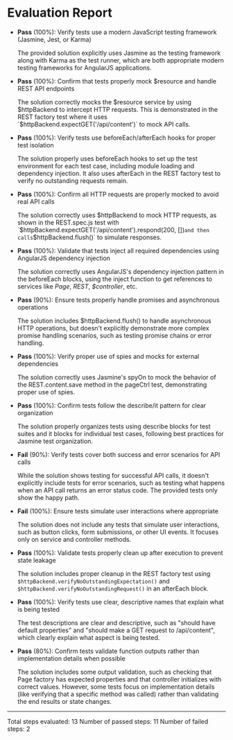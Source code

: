 # Evaluation Report

- **Pass** (100%): Verify tests use a modern JavaScript testing framework (Jasmine, Jest, or Karma)
  
  The provided solution explicitly uses Jasmine as the testing framework along with Karma as the test runner, which are both appropriate modern testing frameworks for AngularJS applications.

- **Pass** (100%): Confirm that tests properly mock $resource and handle REST API endpoints
  
  The solution correctly mocks the $resource service by using $httpBackend to intercept HTTP requests. This is demonstrated in the REST factory test where it uses `$httpBackend.expectGET('/api/content')` to mock API calls.

- **Pass** (100%): Verify tests use beforeEach/afterEach hooks for proper test isolation
  
  The solution properly uses beforeEach hooks to set up the test environment for each test case, including module loading and dependency injection. It also uses afterEach in the REST factory test to verify no outstanding requests remain.

- **Pass** (100%): Confirm all HTTP requests are properly mocked to avoid real API calls
  
  The solution correctly uses $httpBackend to mock HTTP requests, as shown in the REST.spec.js test with `$httpBackend.expectGET('/api/content').respond(200, [])` and then calls `$httpBackend.flush()` to simulate responses.

- **Pass** (100%): Validate that tests inject all required dependencies using AngularJS dependency injection
  
  The solution correctly uses AngularJS's dependency injection pattern in the beforeEach blocks, using the inject function to get references to services like _Page_, _REST_, _$controller_, etc.

- **Pass** (90%): Ensure tests properly handle promises and asynchronous operations
  
  The solution includes $httpBackend.flush() to handle asynchronous HTTP operations, but doesn't explicitly demonstrate more complex promise handling scenarios, such as testing promise chains or error handling.

- **Pass** (100%): Verify proper use of spies and mocks for external dependencies
  
  The solution correctly uses Jasmine's spyOn to mock the behavior of the REST.content.save method in the pageCtrl test, demonstrating proper use of spies.

- **Pass** (100%): Confirm tests follow the describe/it pattern for clear organization
  
  The solution properly organizes tests using describe blocks for test suites and it blocks for individual test cases, following best practices for Jasmine test organization.

- **Fail** (90%): Verify tests cover both success and error scenarios for API calls
  
  While the solution shows testing for successful API calls, it doesn't explicitly include tests for error scenarios, such as testing what happens when an API call returns an error status code. The provided tests only show the happy path.

- **Fail** (100%): Ensure tests simulate user interactions where appropriate
  
  The solution does not include any tests that simulate user interactions, such as button clicks, form submissions, or other UI events. It focuses only on service and controller methods.

- **Pass** (100%): Validate tests properly clean up after execution to prevent state leakage
  
  The solution includes proper cleanup in the REST factory test using `$httpBackend.verifyNoOutstandingExpectation()` and `$httpBackend.verifyNoOutstandingRequest()` in an afterEach block.

- **Pass** (100%): Verify tests use clear, descriptive names that explain what is being tested
  
  The test descriptions are clear and descriptive, such as "should have default properties" and "should make a GET request to /api/content", which clearly explain what aspect is being tested.

- **Pass** (80%): Confirm tests validate function outputs rather than implementation details when possible
  
  The solution includes some output validation, such as checking that Page factory has expected properties and that controller initializes with correct values. However, some tests focus on implementation details (like verifying that a specific method was called) rather than validating the end results or state changes.

---

Total steps evaluated: 13
Number of passed steps: 11
Number of failed steps: 2